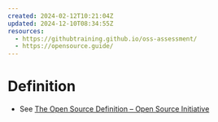 ```yaml
---
created: 2024-02-12T10:21:04Z
updated: 2024-12-10T08:34:55Z
resources:
  - https://githubtraining.github.io/oss-assessment/
  - https://opensource.guide/
---
```

# Definition
- See [The Open Source Definition – Open Source Initiative](https://opensource.org/osd/)